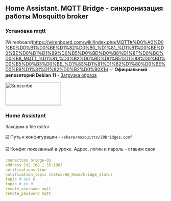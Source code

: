 ## Home Assistant. MQTT Bridge - синхронизация работы Mosquitto broker

###  Установка mqtt

[Wirenboard(https://wirenboard.com/wiki/index.php/MQTT#%D0%A0%D0%B0%D0%B1%D0%BE%D1%82%D0%B0_%D1%81_%D1%81%D0%BE%D0%BE%D0%B1%D1%89%D0%B5%D0%BD%D0%B8%D1%8F%D0%BC%D0%B8_MQTT_%D1%81_%D0%B2%D0%BD%D0%B5%D1%88%D0%BD%D0%B5%D0%B3%D0%BE_%D1%83%D1%81%D1%82%D1%80%D0%BE%D0%B9%D1%81%D1%82%D0%B2%D0%B0ХЪ)
:white_check_mark: **Официальный репозиторий Debian 11** - [Загрузка образа](https://cdimage.debian.org/debian-cd/current/amd64/iso-dvd/)  

<a href="https://www.youtube.com/channel/UCcq9onYHbs6go3kDpfBoqhg?sub_confirmation=1" target="_blank"><img src="https://raw.githubusercontent.com/kvazis/training/master/lessons/img/subscribe.png" alt="Subscribe" style="height: 71px !important;width: 174px !important;box-shadow: 0px 3px 2px 0px rgba(190, 190, 190, 0.5) !important;-webkit-box-shadow: 0px 3px 2px 0px rgba(190, 190, 190, 0.5) !important;" ></a>

### Home Assistant
Заходим в file editor

:ballot_box_with_check: Путь к конфигурации - `/share/mosquitto/20bridges.conf`     

:ballot_box_with_check: Конфиг показанный в уроке. Адрес, логин и пароль - ставим свои    

```yaml
connection bridge-01
address 192.168.1.55:1883
notifications true
notification_topic status/HA_Home/bridge_status
topic # out 0
topic # in 0
remote_username mqtt
remote_password mqtt
```
